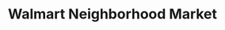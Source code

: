 ---
title: "Walmart Neighborhood Market"
url: /columbus/walmart-neighborhood-market-blackmon-road/
shop: Supermarkt
---